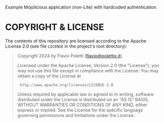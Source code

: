 Example Mojolicious application (non-Lite) with hardcoded authentication.


# COPYRIGHT & LICENSE

The contents of this repository are licensed according to the Apache
License 2.0 (see file `LICENSE` in the project's root directory):

>  Copyright 2024 by Flavio Poletti (flavio@polettix.it).
>
>  Licensed under the Apache License, Version 2.0 (the "License");
>  you may not use this file except in compliance with the License.
>  You may obtain a copy of the License at
>
>      http://www.apache.org/licenses/LICENSE-2.0
>
>  Unless required by applicable law or agreed to in writing, software
>  distributed under the License is distributed on an "AS IS" BASIS,
>  WITHOUT WARRANTIES OR CONDITIONS OF ANY KIND, either express or implied.
>  See the License for the specific language governing permissions and
>  limitations under the License.
